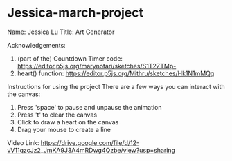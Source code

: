 # Jessica-march-project

Name: Jessica Lu
Title: Art Generator

Acknowledgements: 
1. (part of the) Countdown Timer code: https://editor.p5js.org/marynotari/sketches/S1T2ZTMp-
2. heart() function: https://editor.p5js.org/Mithru/sketches/Hk1N1mMQg
  
Instructions for using the project
There are a few ways you can interact with the canvas:
  1. Press 'space' to pause and unpause the animation 
  2. Press 't' to clear the canvas
  3. Click to draw a heart on the canvas
  4. Drag your mouse to create a line
  
  Video Link: https://drive.google.com/file/d/12-vV11qzcJz2_JmKA9J3A4mRDwg4Qzbe/view?usp=sharing
  
 

